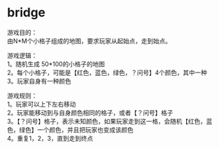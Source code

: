 # bridge
游戏目的：<br>
由N*M个小格子组成的地图，要求玩家从起始点，走到始点。<br>

游戏逻辑：<br>
1。随机生成 50*100的小格子的地图<br>
2。每个小格子，可能是【红色，蓝色，绿色，？问号】4个颜色，其中一种<br>
3。玩家自身有一种颜色

游戏规则：<br>
1。玩家可以上下左右移动<br>
2。玩家能移动到与自身颜色相同的格子，或者【？问号】格子<br>
3。【？问号】格子，表示未知颜色，如果玩家走到这一格，会随机【红色，蓝色，绿色】一个颜色，并且把玩家也变成该颜色<br>
4。重复1，2，3，直到走到终点<br>



